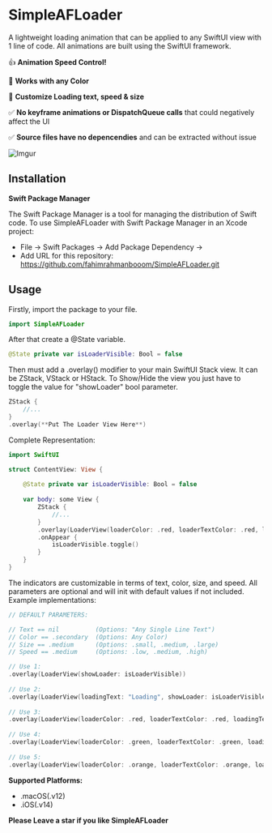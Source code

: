# SimpleAFLoader

A lightweight loading animation that can be applied to any SwiftUI view with 1 line of code. All animations are built using the SwiftUI framework.

:thumbsup: **Animation Speed Control!**

:art: **Works with any Color**

:toolbox: **Customize Loading text, speed & size**

:white_check_mark: **No keyframe animations or DispatchQueue calls** that could negatively affect the UI

:white_check_mark: **Source files have no depencendies** and can be extracted without issue

![Imgur](https://imgur.com/a/XcHUxab) 

## Installation

**Swift Package Manager** 

The Swift Package Manager is a tool for managing the distribution of Swift code. To use SimpleAFLoader with Swift Package Manager in an Xcode project:

* File -> Swift Packages -> Add Package Dependency ->
* Add URL for this repository: https://github.com/fahimrahmanbooom/SimpleAFLoader.git

## Usage

Firstly, import the package to your file.

```swift
import SimpleAFLoader
```

After that create a @State variable.

```swift
@State private var isLoaderVisible: Bool = false
```

Then must add a .overlay() modifier to your main SwiftUI Stack view. It can be ZStack, VStack or HStack.
To Show/Hide the view you just have to toggle the value for "showLoader" bool parameter.

```swift
ZStack {
    //...
}
.overlay(**Put The Loader View Here**)
```

Complete Representation:

```swift
import SwiftUI

struct ContentView: View {
    
    @State private var isLoaderVisible: Bool = false
    
    var body: some View {
        ZStack {
            //...
        }
        .overlay(LoaderView(loaderColor: .red, loaderTextColor: .red, loadingText: "Loading", loaderElementSize: .medium, loaderAnimationSpeed: .medium, showLoader: isLoaderVisible))
        .onAppear {
            isLoaderVisible.toggle()
        }
    }
}
```

The indicators are customizable in terms of text, color, size, and speed. All parameters are optional and will init with default values if not included. Example implementations:

```swift
// DEFAULT PARAMETERS:

// Text == nil          (Options: "Any Single Line Text")
// Color == .secondary  (Options: Any Color)
// Size == .medium      (Options: .small, .medium, .large)
// Speed == .medium     (Options: .low, .medium, .high)

// Use 1:
.overlay(LoaderView(showLoader: isLoaderVisible))
        
// Use 2:
.overlay(LoaderView(loadingText: "Loading", showLoader: isLoaderVisible))
        
// Use 3:
.overlay(LoaderView(loaderColor: .red, loaderTextColor: .red, loadingText: "Loading", showLoader: isLoaderVisible))
        
// Use 4:
.overlay(LoaderView(loaderColor: .green, loaderTextColor: .green, loadingText: "Loading", loaderElementSize: .medium, showLoader: isLoaderVisible))
        
// Use 5:
.overlay(LoaderView(loaderColor: .orange, loaderTextColor: .orange, loadingText: "Loading", loaderElementSize: .large, loaderAnimationSpeed: .high, showLoader: isLoaderVisible))
```

**Supported Platforms:**

* .macOS(.v12)
* .iOS(.v14)


**Please Leave a star if you like SimpleAFLoader**

